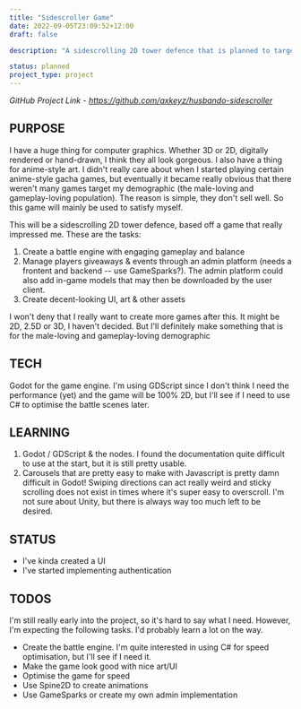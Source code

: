 ```yaml
---
title: "Sidescroller Game"
date: 2022-09-05T23:09:52+12:00
draft: false

description: "A sidescrolling 2D tower defence that is planned to target the anime-style male-loving population. I'm probably spending most of my time on this these days. Using Godot with GDScript, for now."

status: planned
project_type: project
---
```


*GitHub Project Link - https://github.com/axkeyz/husbando-sidescroller*

## PURPOSE

I have a huge thing for computer graphics. Whether 3D or 2D, digitally rendered or hand-drawn, I think they all look gorgeous. I also have a thing for anime-style art. I didn't really care about when I started playing certain anime-style gacha games, but eventually it became really obvious that there weren't many games target my demographic (the male-loving and gameplay-loving population). The reason is simple, they don't sell well. So this game will mainly be used to satisfy myself.

This will be a sidescrolling 2D tower defence, based off a game that really impressed me. These are the tasks:
1. Create a battle engine with engaging gameplay and balance
2. Manage players giveaways & events through an admin platform (needs a frontent and backend -- use GameSparks?). The admin platform could also add in-game models that may then be downloaded by the user client.
3. Create decent-looking UI, art & other assets

I won't deny that I really want to create more games after this. It might be 2D, 2.5D or 3D, I haven't decided. But I'll definitely make something that is for the male-loving and gameplay-loving demographic

## TECH

Godot for the game engine. I'm using GDScript since I don't think I need the performance (yet) and the game will be 100% 2D, but I'll see if I need to use C# to optimise the battle scenes later.

## LEARNING

1. Godot / GDScript & the nodes. I found the documentation quite difficult to use at the start, but it is still pretty usable.
2. Carousels that are pretty easy to make with Javascript is pretty damn difficult in Godot! Swiping directions can act really weird and sticky scrolling does not exist in times where it's super easy to overscroll. I'm not sure about Unity, but there is always way too much left to be desired.

## STATUS

- I've kinda created a UI
- I've started implementing authentication

## TODOS

I'm still really early into the project, so it's hard to say what I need. However, I'm expecting the following tasks. I'd probably learn a lot on the way.
- Create the battle engine. I'm quite interested in using C# for speed optimisation, but I'll see if I need it.
- Make the game look good with nice art/UI
- Optimise the game for speed
- Use Spine2D to create animations
- Use GameSparks or create my own admin implementation
